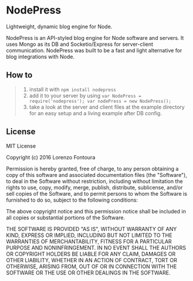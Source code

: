 # NodePress
Lightweight, dynamic blog engine for Node.

NodePress is an API-styled blog engine for Node software and servers. It uses Mongo as its DB and Socketio/Express for server-client communication. NodePress was built to be a fast and light alternative for blog integrations with Node.

## How to

> 1. install it with `npm install nodepress`
> 2. add it to your server by using `var NodePress = require('nodepress'); var nodePress = new NodePress();`
> 3. take a look at the server and client files at the example directory for an easy setup and a living example after DB config.

## License

MIT License

Copyright (c) 2016 Lorenzo Fontoura

Permission is hereby granted, free of charge, to any person obtaining a copy
of this software and associated documentation files (the "Software"), to deal
in the Software without restriction, including without limitation the rights
to use, copy, modify, merge, publish, distribute, sublicense, and/or sell
copies of the Software, and to permit persons to whom the Software is
furnished to do so, subject to the following conditions:

The above copyright notice and this permission notice shall be included in all
copies or substantial portions of the Software.

THE SOFTWARE IS PROVIDED "AS IS", WITHOUT WARRANTY OF ANY KIND, EXPRESS OR
IMPLIED, INCLUDING BUT NOT LIMITED TO THE WARRANTIES OF MERCHANTABILITY,
FITNESS FOR A PARTICULAR PURPOSE AND NONINFRINGEMENT. IN NO EVENT SHALL THE
AUTHORS OR COPYRIGHT HOLDERS BE LIABLE FOR ANY CLAIM, DAMAGES OR OTHER
LIABILITY, WHETHER IN AN ACTION OF CONTRACT, TORT OR OTHERWISE, ARISING FROM,
OUT OF OR IN CONNECTION WITH THE SOFTWARE OR THE USE OR OTHER DEALINGS IN THE
SOFTWARE.
